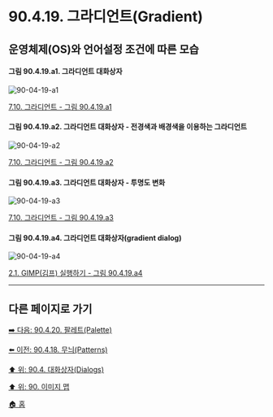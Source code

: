 # 90.4.19. 그라디언트(Gradient)
## 운영체제(OS)와 언어설정 조건에 따른 모습

<a id="90-04-19-a1"></a>

#### 그림 90.4.19.a1. 그라디언트 대화상자
![90-04-19-a1](https://github.com/wonder13662/gimp/assets/15767104/d1e99d30-8cd8-40b4-bbdf-b91c16439727)

[7.10. 그라디언트 - 그림 90.4.19.a1](./07-10-gradients.md#90-04-19-a1)

<a id="90-04-19-a2"></a>

#### 그림 90.4.19.a2. 그라디언트 대화상자 - 전경색과 배경색을 이용하는 그라디언트
![90-04-19-a2](https://github.com/wonder13662/gimp/assets/15767104/7ebf3b09-7c0e-4cff-892a-a6b1232adae0)

[7.10. 그라디언트 - 그림 90.4.19.a2](./07-10-gradients.md#90-04-19-a2)

<a id="90-04-19-a3"></a>

#### 그림 90.4.19.a3. 그라디언트 대화상자 - 투명도 변화
![90-04-19-a3](https://github.com/wonder13662/gimp/assets/15767104/e40620e8-1c48-4a87-ae16-7827bc284afc)

[7.10. 그라디언트 - 그림 90.4.19.a3](./07-10-gradients.md#90-04-19-a3)

<a id="90-04-19-a4"></a>

#### 그림 90.4.19.a4. 그라디언트 대화상자(gradient dialog)
![90-04-19-a4](https://github.com/wonder13662/gimp/assets/15767104/ad0a4680-d117-47f0-90f0-edf3e532020a)

[2.1. GIMP(김프) 실행하기 - 그림 90.4.19.a4](./02-01-00-running-gimp.md#90-04-19-a4)

***

## 다른 페이지로 가기

[➡️ 다음: 90.4.20. 팔레트(Palette)](./90-04-20-palette.md)

[⬅️ 이전: 90.4.18. 무늬(Patterns)](./90-04-18-patterns.md)

[⬆️ 위: 90.4. 대화상자(Dialogs)](./90-04-00-dialogs.md)

[⬆️ 위: 90. 이미지 맵](./90-00-image-map.md)

[🏠 홈](./00-home.md)
